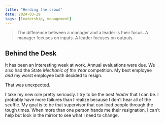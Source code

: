 ```yaml
---
title: "Herding the crowd"
date: 2024-03-29
tags: [leadership, management]
---
```

> The difference between a manager and a leader is their focus. A manager focuses on inputs. A leader focuses on outputs.

## Behind the Desk

It has been an interesting week at work. Annual evaluations were due. We also had the State _Mechanic of the Year_ competition. My best employee _and_ my worst employee both decided to resign.

That was unexpected.

I take my new role pretty seriously. I try to be the best _leader_ that I can be. I probably have more failures than I realize because I don't hear all of the scuffle. My goal is to be that supervisor that can lead people through the tough times. When more than one person hands me their resignation, I can't help but look in the mirror to see what I need to change.
